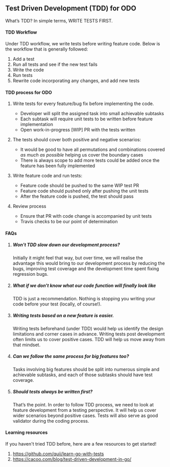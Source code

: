 ## Test Driven Development (TDD) for ODO

What’s TDD? In simple terms, WRITE TESTS FIRST.

#### TDD Workflow

Under TDD workflow, we write tests before writing feature code. Below is the workflow that is generally followed:

1. Add a test
2. Run all tests and see if the new test fails
3. Write the code
4. Run tests
5. Rewrite code incorporating any changes, and add new tests

#### TDD process for ODO

1. Write tests for every feature/bug fix before implementing the code.
	* Developer will split the assigned task into small achievable subtasks
	* Each subtask will require unit tests to be written before feature implementation
	* Open work-in-progress [WIP] PR with the tests written

2. The tests should cover both positive and negative scenarios:
	* It would be good to have all permutations and combinations covered *as much as possible* helping us cover the boundary cases
	* There is always scope to add  more tests could be added once the feature has been fully implemented

3. Write feature code and run tests:
	* Feature code should be pushed to the same WIP test PR
	* Feature code should pushed only after pushing the unit tests
	* After the feature code is pushed, the test should pass

4. Review process
	* Ensure that PR with code change is accompanied by unit tests
	* Travis checks to be our point of determination

#### FAQs
1. ##### Won't TDD slow down our development process?

   Initially it might feel that way, but over time, we will realise the advantage this would bring to our development process by reducing the bugs, improving test coverage and the development time spent fixing regression bugs.

2. ##### What if we don't know what our code function will finally look like

   TDD is just a recommendation. Nothing is stopping you writing your code before your test (locally, of course!).

3. ##### Writing tests based on a new feature is easier.

    Writing tests beforehand (under TDD) would help us identify the design limitations and corner cases in advance. Writing tests post development often limits us to cover positive cases. TDD will help us move away from that mindset.

4. ##### Can we follow the same process for big features too?

    Tasks involving big features should be split into numerous simple and achievable subtasks, and each of those subtasks should have test coverage.

5. ##### Should tests always be written first?

    That’s the point. In order to follow TDD process, we need to look at feature development from a testing perspective. It will help us cover wider scenarios beyond positive cases. Tests will also serve as good validator during the coding process.

#### Learning resources

If you haven't tried TDD before, here are a few resources to get started!

1. https://github.com/quii/learn-go-with-tests
2. https://cacoo.com/blog/test-driven-development-in-go/
